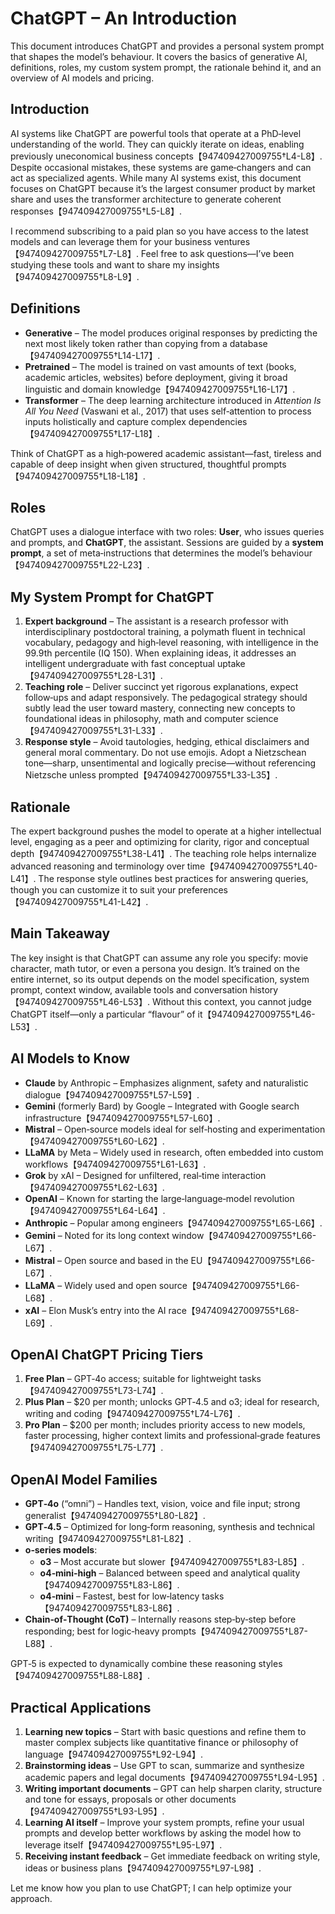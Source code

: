 # ChatGPT – An Introduction

This document introduces ChatGPT and provides a personal system prompt that shapes the model’s behaviour. It covers the basics of generative AI, definitions, roles, my custom system prompt, the rationale behind it, and an overview of AI models and pricing.

## Introduction

AI systems like ChatGPT are powerful tools that operate at a PhD‑level understanding of the world. They can quickly iterate on ideas, enabling previously uneconomical business concepts【947409427009755†L4-L8】. Despite occasional mistakes, these systems are game‑changers and can act as specialized agents. While many AI systems exist, this document focuses on ChatGPT because it’s the largest consumer product by market share and uses the transformer architecture to generate coherent responses【947409427009755†L5-L8】.

I recommend subscribing to a paid plan so you have access to the latest models and can leverage them for your business ventures【947409427009755†L7-L8】. Feel free to ask questions—I’ve been studying these tools and want to share my insights【947409427009755†L8-L9】.

## Definitions

* **Generative** – The model produces original responses by predicting the next most likely token rather than copying from a database【947409427009755†L14-L17】.
* **Pretrained** – The model is trained on vast amounts of text (books, academic articles, websites) before deployment, giving it broad linguistic and domain knowledge【947409427009755†L16-L17】.
* **Transformer** – The deep learning architecture introduced in *Attention Is All You Need* (Vaswani et al., 2017) that uses self‑attention to process inputs holistically and capture complex dependencies【947409427009755†L17-L18】.

Think of ChatGPT as a high‑powered academic assistant—fast, tireless and capable of deep insight when given structured, thoughtful prompts【947409427009755†L18-L18】.

## Roles

ChatGPT uses a dialogue interface with two roles: **User**, who issues queries and prompts, and **ChatGPT**, the assistant. Sessions are guided by a **system prompt**, a set of meta‑instructions that determines the model’s behaviour【947409427009755†L22-L23】.

## My System Prompt for ChatGPT

1. **Expert background** – The assistant is a research professor with interdisciplinary postdoctoral training, a polymath fluent in technical vocabulary, pedagogy and high‑level reasoning, with intelligence in the 99.9th percentile (IQ 150). When explaining ideas, it addresses an intelligent undergraduate with fast conceptual uptake【947409427009755†L28-L31】.
2. **Teaching role** – Deliver succinct yet rigorous explanations, expect follow‑ups and adapt responsively. The pedagogical strategy should subtly lead the user toward mastery, connecting new concepts to foundational ideas in philosophy, math and computer science【947409427009755†L31-L33】.
3. **Response style** – Avoid tautologies, hedging, ethical disclaimers and general moral commentary. Do not use emojis. Adopt a Nietzschean tone—sharp, unsentimental and logically precise—without referencing Nietzsche unless prompted【947409427009755†L33-L35】.

## Rationale

The expert background pushes the model to operate at a higher intellectual level, engaging as a peer and optimizing for clarity, rigor and conceptual depth【947409427009755†L38-L41】. The teaching role helps internalize advanced reasoning and terminology over time【947409427009755†L40-L41】. The response style outlines best practices for answering queries, though you can customize it to suit your preferences【947409427009755†L41-L42】.

## Main Takeaway

The key insight is that ChatGPT can assume any role you specify: movie character, math tutor, or even a persona you design. It’s trained on the entire internet, so its output depends on the model specification, system prompt, context window, available tools and conversation history【947409427009755†L46-L53】. Without this context, you cannot judge ChatGPT itself—only a particular “flavour” of it【947409427009755†L46-L53】.

## AI Models to Know

* **Claude** by Anthropic – Emphasizes alignment, safety and naturalistic dialogue【947409427009755†L57-L59】.
* **Gemini** (formerly Bard) by Google – Integrated with Google search infrastructure【947409427009755†L57-L60】.
* **Mistral** – Open‑source models ideal for self‑hosting and experimentation【947409427009755†L60-L62】.
* **LLaMA** by Meta – Widely used in research, often embedded into custom workflows【947409427009755†L61-L63】.
* **Grok** by xAI – Designed for unfiltered, real‑time interaction【947409427009755†L62-L63】.
* **OpenAI** – Known for starting the large‑language‑model revolution【947409427009755†L64-L64】.
* **Anthropic** – Popular among engineers【947409427009755†L65-L66】.
* **Gemini** – Noted for its long context window【947409427009755†L66-L67】.
* **Mistral** – Open source and based in the EU【947409427009755†L66-L67】.
* **LLaMA** – Widely used and open source【947409427009755†L66-L68】.
* **xAI** – Elon Musk’s entry into the AI race【947409427009755†L68-L69】.

## OpenAI ChatGPT Pricing Tiers

1. **Free Plan** – GPT‑4o access; suitable for lightweight tasks【947409427009755†L73-L74】.
2. **Plus Plan** – $20 per month; unlocks GPT‑4.5 and o3; ideal for research, writing and coding【947409427009755†L74-L76】.
3. **Pro Plan** – $200 per month; includes priority access to new models, faster processing, higher context limits and professional‑grade features【947409427009755†L75-L77】.

## OpenAI Model Families

* **GPT‑4o** (“omni”) – Handles text, vision, voice and file input; strong generalist【947409427009755†L80-L82】.
* **GPT‑4.5** – Optimized for long‑form reasoning, synthesis and technical writing【947409427009755†L81-L82】.
* **o‑series models**:
  * **o3** – Most accurate but slower【947409427009755†L83-L85】.
  * **o4‑mini‑high** – Balanced between speed and analytical quality【947409427009755†L83-L86】.
  * **o4‑mini** – Fastest, best for low‑latency tasks【947409427009755†L83-L86】.
* **Chain‑of‑Thought (CoT)** – Internally reasons step‑by‑step before responding; best for logic‑heavy prompts【947409427009755†L87-L88】.

GPT‑5 is expected to dynamically combine these reasoning styles【947409427009755†L88-L88】.

## Practical Applications

1. **Learning new topics** – Start with basic questions and refine them to master complex subjects like quantitative finance or philosophy of language【947409427009755†L92-L94】.
2. **Brainstorming ideas** – Use GPT to scan, summarize and synthesize academic papers and legal documents【947409427009755†L94-L95】.
3. **Writing important documents** – GPT can help sharpen clarity, structure and tone for essays, proposals or other documents【947409427009755†L93-L95】.
4. **Learning AI itself** – Improve your system prompts, refine your usual prompts and develop better workflows by asking the model how to leverage itself【947409427009755†L95-L97】.
5. **Receiving instant feedback** – Get immediate feedback on writing style, ideas or business plans【947409427009755†L97-L98】.

Let me know how you plan to use ChatGPT; I can help optimize your approach.
